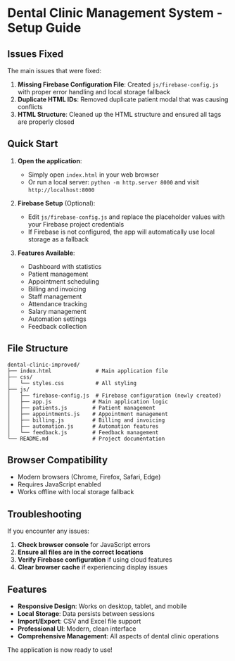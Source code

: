 # Dental Clinic Management System - Setup Guide

## Issues Fixed

The main issues that were fixed:

1. **Missing Firebase Configuration File**: Created `js/firebase-config.js` with proper error handling and local storage fallback
2. **Duplicate HTML IDs**: Removed duplicate patient modal that was causing conflicts
3. **HTML Structure**: Cleaned up the HTML structure and ensured all tags are properly closed

## Quick Start

1. **Open the application**:
   - Simply open `index.html` in your web browser
   - Or run a local server: `python -m http.server 8000` and visit `http://localhost:8000`

2. **Firebase Setup** (Optional):
   - Edit `js/firebase-config.js` and replace the placeholder values with your Firebase project credentials
   - If Firebase is not configured, the app will automatically use local storage as a fallback

3. **Features Available**:
   - Dashboard with statistics
   - Patient management
   - Appointment scheduling
   - Billing and invoicing
   - Staff management
   - Attendance tracking
   - Salary management
   - Automation settings
   - Feedback collection

## File Structure

```
dental-clinic-improved/
├── index.html              # Main application file
├── css/
│   └── styles.css          # All styling
├── js/
│   ├── firebase-config.js  # Firebase configuration (newly created)
│   ├── app.js             # Main application logic
│   ├── patients.js        # Patient management
│   ├── appointments.js    # Appointment management
│   ├── billing.js         # Billing and invoicing
│   ├── automation.js      # Automation features
│   └── feedback.js        # Feedback management
└── README.md              # Project documentation
```

## Browser Compatibility

- Modern browsers (Chrome, Firefox, Safari, Edge)
- Requires JavaScript enabled
- Works offline with local storage fallback

## Troubleshooting

If you encounter any issues:

1. **Check browser console** for JavaScript errors
2. **Ensure all files are in the correct locations**
3. **Verify Firebase configuration** if using cloud features
4. **Clear browser cache** if experiencing display issues

## Features

- **Responsive Design**: Works on desktop, tablet, and mobile
- **Local Storage**: Data persists between sessions
- **Import/Export**: CSV and Excel file support
- **Professional UI**: Modern, clean interface
- **Comprehensive Management**: All aspects of dental clinic operations

The application is now ready to use!
